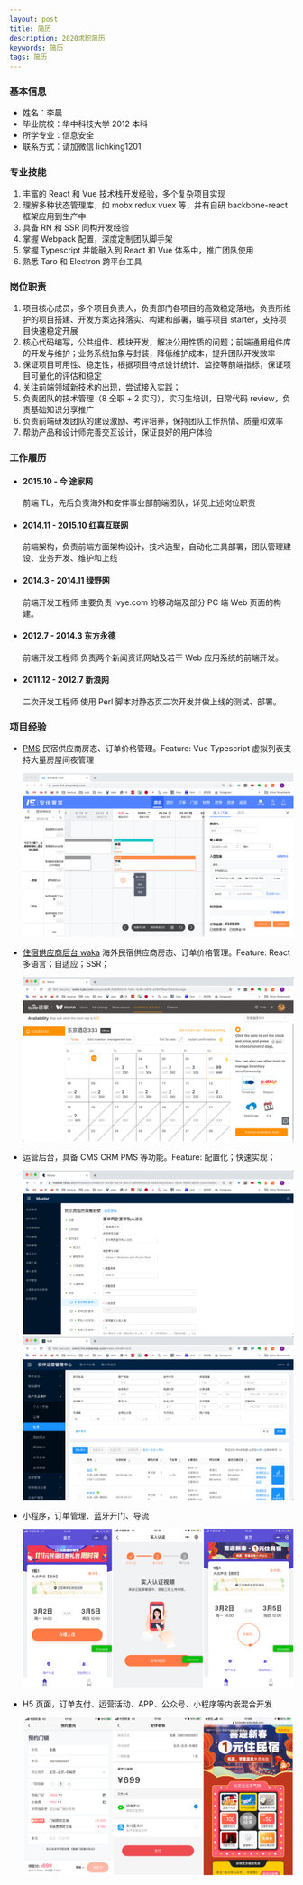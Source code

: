 ```yaml
---
layout: post
title: 简历
description: 2020求职简历
keywords: 简历
tags: 简历
---
```


### 基本信息

- 姓名：李晨
- 毕业院校：华中科技大学 2012 本科
- 所学专业：信息安全
- 联系方式：请加微信 lichking1201

### 专业技能

1. 丰富的 React 和 Vue 技术栈开发经验，多个复杂项目实现
2. 理解多种状态管理库，如 mobx redux vuex 等，并有自研 backbone-react 框架应用到生产中
3. 具备 RN 和 SSR 同构开发经验
4. 掌握 Webpack 配置，深度定制团队脚手架
5. 掌握 Typescript 并能融入到 React 和 Vue 体系中，推广团队使用
6. 熟悉 Taro 和 Electron 跨平台工具

### 岗位职责

1. 项目核心成员，多个项目负责人，负责部门各项目的高效稳定落地，负责所维护的项目搭建、开发方案选择落实、构建和部署，编写项目 starter，支持项目快速稳定开展
2. 核心代码编写，公共组件、模块开发，解决公用性质的问题；前端通用组件库的开发与维护；业务系统抽象与封装，降低维护成本，提升团队开发效率
3. 保证项目可用性、稳定性，根据项目特点设计统计、监控等前端指标，保证项目可量化的评估和稳定
4. 关注前端领域新技术的出现，尝试接入实践；
5. 负责团队的技术管理（8 全职 + 2 实习），实习生培训，日常代码 review，负责基础知识分享推广
6. 负责前端研发团队的建设激励、考评培养，保持团队工作热情、质量和效率
7. 帮助产品和设计师完善交互设计，保证良好的用户体验

### 工作履历

- #### 2015.10 - 今 途家网

  前端 TL，先后负责海外和安伴事业部前端团队，详见上述岗位职责

- #### 2014.11 - 2015.10 红喜互联网

  前端架构，负责前端方面架构设计，技术选型，自动化工具部署，团队管理建设、业务开发、维护和上线

- #### 2014.3 - 2014.11 绿野网

  前端开发工程师 主要负责 lvye.com 的移动端及部分 PC 端 Web 页面的构建。

- #### 2012.7 - 2014.3 东方永德

  前端开发工程师 负责两个新闻资讯网站及若干 Web 应用系统的前端开发。

- #### 2011.12 - 2012.7 新浪网

  二次开发工程师 使用 Perl 脚本对静态页二次开发并做上线的测试、部署。

### 项目经验

- [PMS](guanjia.anbankeji.com) 民宿供应商房态、订单价格管理。Feature: Vue Typescript 虚拟列表支持大量房屋间夜管理

  ![](/resouse/img/resume-pms.png)

- [住宿供应商后台 waka](https://waka.tujia.com) 海外民宿供应商房态、订单价格管理。Feature: React 多语言；自适应；SSR；

  ![](/resouse/img/resume-waka.png)

- 运营后台，具备 CMS CRM PMS 等功能。Feature: 配置化；快速实现；

  ![](/resouse/img/resume-master.png)
  ![](/resouse/img/resume-omc.png)

- 小程序，订单管理、蓝牙开门、导流

  ![](/resouse/img/resume-mp.png)

- H5 页面，订单支付、运营活动、APP、公众号、小程序等内嵌混合开发

  ![](/resouse/img/resume-h5.png)